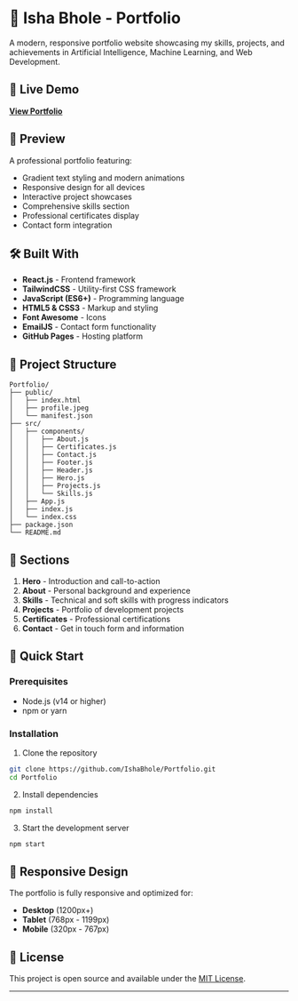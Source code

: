 # 🌟 Isha Bhole - Portfolio

A modern, responsive portfolio website showcasing my skills, projects, and achievements in Artificial Intelligence, Machine Learning, and Web Development.

## 🚀 Live Demo

**[View Portfolio](https://IshaBhole.github.io/Portfolio)**

## 📸 Preview

A professional portfolio featuring:
- Gradient text styling and modern animations
- Responsive design for all devices
- Interactive project showcases
- Comprehensive skills section
- Professional certificates display
- Contact form integration

## 🛠️ Built With

- **React.js** - Frontend framework
- **TailwindCSS** - Utility-first CSS framework
- **JavaScript (ES6+)** - Programming language
- **HTML5 & CSS3** - Markup and styling
- **Font Awesome** - Icons
- **EmailJS** - Contact form functionality
- **GitHub Pages** - Hosting platform

## 📂 Project Structure

```
Portfolio/
├── public/
│   ├── index.html
│   ├── profile.jpeg
│   └── manifest.json
├── src/
│   ├── components/
│   │   ├── About.js
│   │   ├── Certificates.js
│   │   ├── Contact.js
│   │   ├── Footer.js
│   │   ├── Header.js
│   │   ├── Hero.js
│   │   ├── Projects.js
│   │   └── Skills.js
│   ├── App.js
│   ├── index.js
│   └── index.css
├── package.json
└── README.md
```

## 🎨 Sections

1. **Hero** - Introduction and call-to-action
2. **About** - Personal background and experience
3. **Skills** - Technical and soft skills with progress indicators
4. **Projects** - Portfolio of development projects
5. **Certificates** - Professional certifications
6. **Contact** - Get in touch form and information

## 🚀 Quick Start

### Prerequisites
- Node.js (v14 or higher)
- npm or yarn

### Installation

1. Clone the repository
```bash
git clone https://github.com/IshaBhole/Portfolio.git
cd Portfolio
```

2. Install dependencies
```bash
npm install
```

3. Start the development server
```bash
npm start
```

## 📱 Responsive Design

The portfolio is fully responsive and optimized for:
- **Desktop** (1200px+)
- **Tablet** (768px - 1199px)
- **Mobile** (320px - 767px)

## 📄 License

This project is open source and available under the [MIT License](LICENSE).

---
